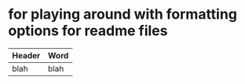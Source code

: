 # for playing around with formatting options for readme files

| Header | Word |
| --- | ---|
| blah | blah |
